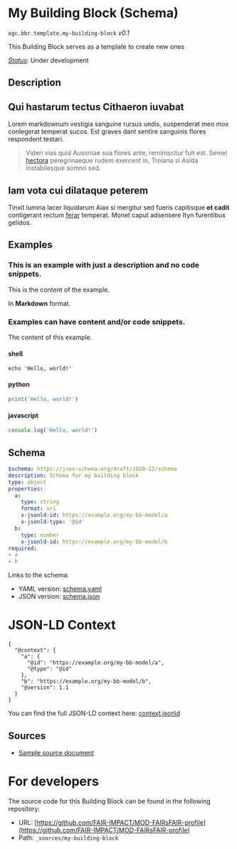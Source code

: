 
# My Building Block (Schema)

`ogc.bbr.template.my-building-block` *v0.1*

This Building Block serves as a template to create new ones

[*Status*](http://www.opengis.net/def/status): Under development

## Description

## Qui hastarum tectus Cithaeron iuvabat

Lorem markdownum vestigia sanguine rursus undis, suspenderat meo mox conlegerat
temperat sucos. Est graves dant sentire sanguinis flores respondent testari.

> Videri vias quid Ausoniae sua flores ante, reminiscitur fuit est. Semel
> [hectora](http://silvaque.org/) peregrinaeque rudem exercent in, Troiana si
> Asida instabilesque somno sed.

## Iam vota cui dilataque peterem

Tinxit lumina lacer liquidarum Aiax si mergitur sed fueris capitisque **et
cadit** contigerant rectum [ferar](http://prosternit.com/quoque.html) temperat.
Monet caput adsensere Ityn furentibus gelidos.
## Examples

### This is an example with just a description and no code snippets.
This is the content of the example.

In **Markdown** format.

### Examples can have content and/or code snippets.
The content of this example. 
#### shell
```shell
echo 'Hello, world!'
```

#### python
```python
print('Hello, world!')
```

#### javascript
```javascript
console.log('Hello, world!')
```

## Schema

```yaml
$schema: https://json-schema.org/draft/2020-12/schema
description: Schema for my building block
type: object
properties:
  a:
    type: string
    format: uri
    x-jsonld-id: https://example.org/my-bb-model/a
    x-jsonld-type: '@id'
  b:
    type: number
    x-jsonld-id: https://example.org/my-bb-model/b
required:
- a
- b

```

Links to the schema:

* YAML version: [schema.yaml](https://raw.githubusercontent.com/FAIR-IMPACT/MOD-FAIRsFAIR-profile/master/build/annotated/bbr/template/my-building-block/schema.json)
* JSON version: [schema.json](https://raw.githubusercontent.com/FAIR-IMPACT/MOD-FAIRsFAIR-profile/master/build/annotated/bbr/template/my-building-block/schema.yaml)


# JSON-LD Context

```jsonld
{
  "@context": {
    "a": {
      "@id": "https://example.org/my-bb-model/a",
      "@type": "@id"
    },
    "b": "https://example.org/my-bb-model/b",
    "@version": 1.1
  }
}
```

You can find the full JSON-LD context here:
[context.jsonld](https://raw.githubusercontent.com/FAIR-IMPACT/MOD-FAIRsFAIR-profile/master/build/annotated/bbr/template/my-building-block/context.jsonld)

## Sources

* [Sample source document](https://example.com/sources/1)

# For developers

The source code for this Building Block can be found in the following repository:

* URL: [https://github.com/FAIR-IMPACT/MOD-FAIRsFAIR-profile](https://github.com/FAIR-IMPACT/MOD-FAIRsFAIR-profile)
* Path: `_sources/my-building-block`

